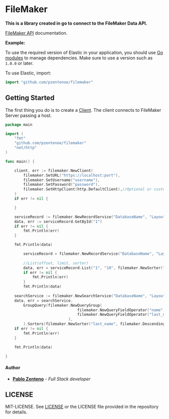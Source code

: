 # FileMaker

**This is a library created in go to connect to the FileMaker Data API.**

[FileMaker API](https://fmhelp.filemaker.com/docs/18/es/dataapi/) documentation.

**Example:**


To use the required version of Elastic in your application, you
should use [Go modules](https://github.com/golang/go/wiki/Modules)
to manage dependencies. Make sure to use a version such as `1.0.0` or later.

To use Elastic, import:

```go
import "github.com/pzentenoe/filemaker"
```

## Getting Started

The first thing you do is to create a [Client](https://github.com/pzentenoe/filemaker/blob/master/client.go).
The client connects to FileMaker Server passing a host.


```go
package main

import (
	"fmt"
	"github.com/pzentenoe/filemaker"
	"net/http"
)

func main() {

	client, err := filemaker.NewClient(
		filemaker.SetURL("https://localhost:port"),
		filemaker.SetUsername("username"),
		filemaker.SetPassword("password"),
		filemaker.SetHttpClient(http.DefaultClient),//Optional or custom
	)
	if err != nil {

	}

	serviceRecord := filemaker.NewRecordService("DatabaseName", "LayoutName", client)
	data, err := serviceRecord.GetById("1")
	if err != nil {
		fmt.Println(err)
	}

	fmt.Println(data)

		serviceRecord = filemaker.NewRecordService("DatabaseName", "LayoutName", client)
		
        //List(offset, limit, sorter)
		data, err = serviceRecord.List("1", "10", filemaker.NewSorter("FieldName", filemaker.Descending))
		if err != nil {
			fmt.Println(err)
		}
		fmt.Println(data)
	
	searchService := filemaker.NewSearchService("DatabaseName", "LayoutName", client)
	data, err = searchService.
		GroupQuery(filemaker.NewQueryGroup(
                   				filemaker.NewQueryFieldOperator("name", "pablo", filemaker.Equal),
                   				filemaker.NewQueryFieldOperator("last_name", "zenteno", filemaker.Equal),
                   			),
        ).Sorters(filemaker.NewSorter("last_name", filemaker.Descending)).Do()
	if err != nil {
		fmt.Println(err)
	}

	fmt.Println(data)

}
```

#### Author
* **[Pablo Zenteno](https://github.com/pzentenoe)** - *Full Stack developer*

## LICENSE

MIT-LICENSE. See [LICENSE](http://olivere.mit-license.org/)
or the LICENSE file provided in the repository for details.
